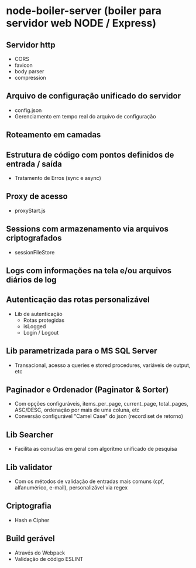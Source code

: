 # node-boiler-server (boiler para servidor web NODE / Express)

## Servidor http
  - CORS
  - favicon
  - body parser
  - compression
## Arquivo de configuração unificado do servidor
  - config.json
  - Gerenciamento em tempo real do arquivo de configuração
## Roteamento em camadas
## Estrutura de código com pontos definidos de entrada / saída
  - Tratamento de Erros (sync e async)
## Proxy de acesso
  - proxyStart.js
## Sessions com armazenamento via arquivos criptografados
  - sessionFileStore
## Logs com informações na tela e/ou arquivos diários de log
## Autenticação das rotas personalizável
  - Lib de autenticação
    - Rotas protegidas
    - isLogged
    - Login / Logout
## Lib parametrizada para o MS SQL Server
  - Transacional, acesso a queries e stored procedures, variáveis de output, etc
## Paginador e Ordenador (Paginator & Sorter)
  - Com opções configuráveis, items_per_page, current_page, total_pages, ASC/DESC, ordenação por mais de uma coluna, etc
  - Conversão configurável "Camel Case" do json (record set de retorno)
## Lib Searcher
  - Facilita as consultas em geral com algorítmo unificado de pesquisa
## Lib validator
  - Com os métodos de validação de entradas mais comuns (cpf, alfanumérico, e-mail), personalizável via regex
## Criptografia
  - Hash e Cipher
## Build gerável
  - Através do Webpack
  - Validação de código ESLINT
